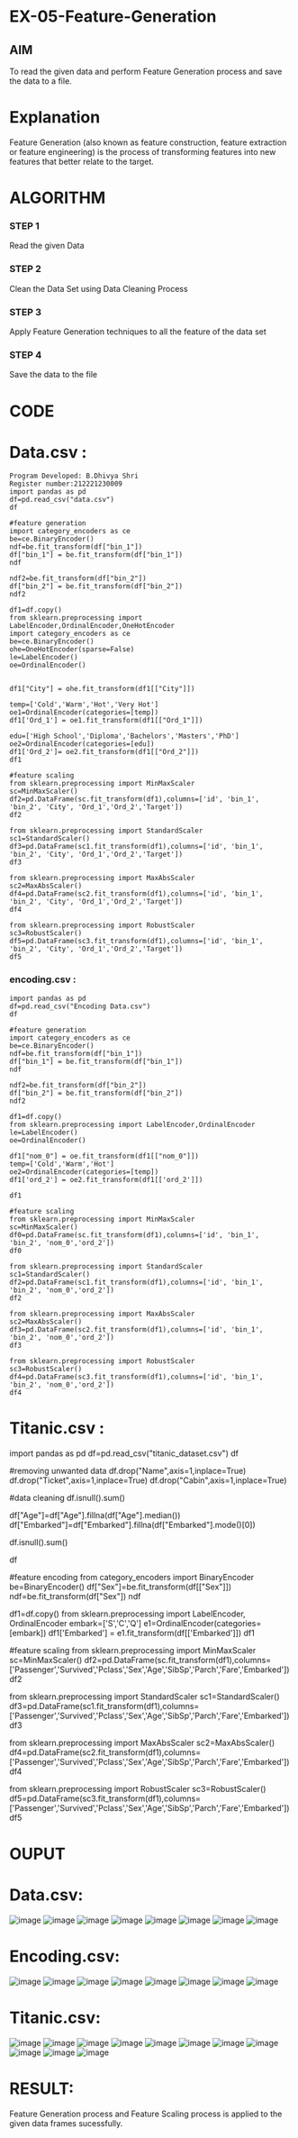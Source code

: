 # EX-05-Feature-Generation


## AIM
To read the given data and perform Feature Generation process and save the data to a file. 

# Explanation
Feature Generation (also known as feature construction, feature extraction or feature engineering) is the process of transforming features into new features that better relate to the target.
 

# ALGORITHM
### STEP 1
Read the given Data
### STEP 2
Clean the Data Set using Data Cleaning Process
### STEP 3
Apply Feature Generation techniques to all the feature of the data set
### STEP 4
Save the data to the file


# CODE
# Data.csv :
```
Program Developed: B.Dhivya Shri
Register number:212221230009
import pandas as pd
df=pd.read_csv("data.csv")
df

#feature generation
import category_encoders as ce
be=ce.BinaryEncoder()
ndf=be.fit_transform(df["bin_1"])
df["bin_1"] = be.fit_transform(df["bin_1"])
ndf

ndf2=be.fit_transform(df["bin_2"])
df["bin_2"] = be.fit_transform(df["bin_2"])
ndf2

df1=df.copy()
from sklearn.preprocessing import LabelEncoder,OrdinalEncoder,OneHotEncoder
import category_encoders as ce
be=ce.BinaryEncoder()
ohe=OneHotEncoder(sparse=False)
le=LabelEncoder()
oe=OrdinalEncoder()


df1["City"] = ohe.fit_transform(df1[["City"]])

temp=['Cold','Warm','Hot','Very Hot']
oe1=OrdinalEncoder(categories=[temp])
df1['Ord_1'] = oe1.fit_transform(df1[["Ord_1"]])

edu=['High School','Diploma','Bachelors','Masters','PhD']
oe2=OrdinalEncoder(categories=[edu])
df1['Ord_2']= oe2.fit_transform(df1[["Ord_2"]])
df1

#feature scaling
from sklearn.preprocessing import MinMaxScaler
sc=MinMaxScaler()
df2=pd.DataFrame(sc.fit_transform(df1),columns=['id', 'bin_1', 'bin_2', 'City', 'Ord_1','Ord_2','Target'])
df2

from sklearn.preprocessing import StandardScaler
sc1=StandardScaler()
df3=pd.DataFrame(sc1.fit_transform(df1),columns=['id', 'bin_1', 'bin_2', 'City', 'Ord_1','Ord_2','Target'])
df3

from sklearn.preprocessing import MaxAbsScaler
sc2=MaxAbsScaler()
df4=pd.DataFrame(sc2.fit_transform(df1),columns=['id', 'bin_1', 'bin_2', 'City', 'Ord_1','Ord_2','Target'])
df4

from sklearn.preprocessing import RobustScaler
sc3=RobustScaler()
df5=pd.DataFrame(sc3.fit_transform(df1),columns=['id', 'bin_1', 'bin_2', 'City', 'Ord_1','Ord_2','Target'])
df5
```
### encoding.csv :
```
import pandas as pd
df=pd.read_csv("Encoding Data.csv")
df

#feature generation
import category_encoders as ce
be=ce.BinaryEncoder()
ndf=be.fit_transform(df["bin_1"])
df["bin_1"] = be.fit_transform(df["bin_1"])
ndf

ndf2=be.fit_transform(df["bin_2"])
df["bin_2"] = be.fit_transform(df["bin_2"])
ndf2

df1=df.copy()
from sklearn.preprocessing import LabelEncoder,OrdinalEncoder
le=LabelEncoder()
oe=OrdinalEncoder()

df1["nom_0"] = oe.fit_transform(df1[["nom_0"]])
temp=['Cold','Warm','Hot']
oe2=OrdinalEncoder(categories=[temp])
df1['ord_2'] = oe2.fit_transform(df1[['ord_2']])

df1

#feature scaling
from sklearn.preprocessing import MinMaxScaler
sc=MinMaxScaler()
df0=pd.DataFrame(sc.fit_transform(df1),columns=['id', 'bin_1', 'bin_2', 'nom_0','ord_2'])
df0

from sklearn.preprocessing import StandardScaler
sc1=StandardScaler()
df2=pd.DataFrame(sc1.fit_transform(df1),columns=['id', 'bin_1', 'bin_2', 'nom_0','ord_2'])
df2

from sklearn.preprocessing import MaxAbsScaler
sc2=MaxAbsScaler()
df3=pd.DataFrame(sc2.fit_transform(df1),columns=['id', 'bin_1', 'bin_2', 'nom_0','ord_2'])
df3

from sklearn.preprocessing import RobustScaler
sc3=RobustScaler()
df4=pd.DataFrame(sc3.fit_transform(df1),columns=['id', 'bin_1', 'bin_2', 'nom_0','ord_2'])
df4
```

# Titanic.csv :
import pandas as pd
df=pd.read_csv("titanic_dataset.csv")
df

#removing unwanted data
df.drop("Name",axis=1,inplace=True)
df.drop("Ticket",axis=1,inplace=True)
df.drop("Cabin",axis=1,inplace=True)

#data cleaning
df.isnull().sum()

df["Age"]=df["Age"].fillna(df["Age"].median())
df["Embarked"]=df["Embarked"].fillna(df["Embarked"].mode()[0])

df.isnull().sum()

df

#feature encoding
from category_encoders import BinaryEncoder
be=BinaryEncoder()
df["Sex"]=be.fit_transform(df[["Sex"]])
ndf=be.fit_transform(df["Sex"])
ndf

df1=df.copy()
from sklearn.preprocessing import LabelEncoder, OrdinalEncoder
embark=['S','C','Q']
e1=OrdinalEncoder(categories=[embark])
df1['Embarked'] = e1.fit_transform(df[['Embarked']])
df1

#feature scaling
from sklearn.preprocessing import MinMaxScaler
sc=MinMaxScaler()
df2=pd.DataFrame(sc.fit_transform(df1),columns=['Passenger','Survived','Pclass','Sex','Age','SibSp','Parch','Fare','Embarked'])
df2

from sklearn.preprocessing import StandardScaler
sc1=StandardScaler()
df3=pd.DataFrame(sc1.fit_transform(df1),columns=['Passenger','Survived','Pclass','Sex','Age','SibSp','Parch','Fare','Embarked'])
df3

from sklearn.preprocessing import MaxAbsScaler
sc2=MaxAbsScaler()
df4=pd.DataFrame(sc2.fit_transform(df1),columns=['Passenger','Survived','Pclass','Sex','Age','SibSp','Parch','Fare','Embarked'])
df4

from sklearn.preprocessing import RobustScaler
sc3=RobustScaler()
df5=pd.DataFrame(sc3.fit_transform(df1),columns=['Passenger','Survived','Pclass','Sex','Age','SibSp','Parch','Fare','Embarked'])
df5

# OUPUT
# Data.csv:
![image](https://user-images.githubusercontent.com/94505585/167287271-cd3e6b3e-57c4-445c-8d6d-b3b02c83d8db.png) ![image](https://user-images.githubusercontent.com/94505585/167287278-77c82a27-7def-4b32-b012-4f5f08e39bf0.png) ![image](https://user-images.githubusercontent.com/94505585/167287281-2f0ed0d1-6cac-47ea-9ec6-b6cc0e4c83da.png)
![image](https://user-images.githubusercontent.com/94505585/167287287-cbadd4b7-e1ef-45be-8731-2e40f9740e19.png) ![image](https://user-images.githubusercontent.com/94505585/167287291-bc40a9ef-d01b-41af-98b1-cebbbe5a08eb.png) ![image](https://user-images.githubusercontent.com/94505585/167287298-4b13257b-69cd-45a6-b713-22128e5a53dd.png)
![image](https://user-images.githubusercontent.com/94505585/167287305-977a8bfe-2d68-4ad9-8976-d6af64d76ff9.png) ![image](https://user-images.githubusercontent.com/94505585/167287309-65bc0fb9-2364-44e8-bf9c-e51e7eda57d7.png)
# Encoding.csv:
![image](https://user-images.githubusercontent.com/94505585/167287326-e2cb0458-9701-4624-8b14-f8703b9ee68f.png) ![image](https://user-images.githubusercontent.com/94505585/167287335-ff8ba57f-49d3-410c-910d-fd9d17eac348.png) ![image](https://user-images.githubusercontent.com/94505585/167287348-700b6a4b-4e50-4afb-9d4b-8f88bbf0301c.png)
![image](https://user-images.githubusercontent.com/94505585/167287358-1d3f93dc-67c4-4458-a241-735604be8610.png) ![image](https://user-images.githubusercontent.com/94505585/167287362-facc98db-fe85-4314-a386-716a5c684270.png)
![image](https://user-images.githubusercontent.com/94505585/167287366-25169b01-737b-4f0f-8984-9cc5af2217b9.png) ![image](https://user-images.githubusercontent.com/94505585/167287370-b98c4a37-6397-46d4-94c8-59460927cf45.png) ![image](https://user-images.githubusercontent.com/94505585/167287377-cb6b474b-1cc3-45a1-a273-498204711e09.png)
# Titanic.csv:
![image](https://user-images.githubusercontent.com/94505585/167287392-880d5c41-b16b-48fd-8a83-0e5b8b82890c.png)
![image](https://user-images.githubusercontent.com/94505585/167287397-4c9d8097-cd74-459e-815f-ac3d8dee3636.png) ![image](https://user-images.githubusercontent.com/94505585/167287407-b6b524d7-cba0-4d36-b0bd-570951ad05e5.png) ![image](https://user-images.githubusercontent.com/94505585/167287419-3dfb7865-e938-46ba-94b5-788f6d916a79.png)
![image](https://user-images.githubusercontent.com/94505585/167287428-317b2f77-51b4-4aeb-a552-f6a9fa5fbf87.png) ![image](https://user-images.githubusercontent.com/94505585/167287450-8508b074-f112-4db6-b5c7-42254f82e850.png)
![image](https://user-images.githubusercontent.com/94505585/167287455-13b76d9b-aa73-44d3-8e09-f0ec6ef5873b.png)
![image](https://user-images.githubusercontent.com/94505585/167287466-0627fb13-c9af-436a-aae9-08154d88b357.png)
![image](https://user-images.githubusercontent.com/94505585/167287470-0a1f4544-23b0-48c2-92d6-b906ad40874d.png)
![image](https://user-images.githubusercontent.com/94505585/167287473-ef9a8031-9763-4e20-96f4-292e7b79ea81.png)
![image](https://user-images.githubusercontent.com/94505585/167287480-3b074f1a-b984-41e5-83ad-a27cb1952148.png)

# RESULT:
Feature Generation process and Feature Scaling process is applied to the given data frames sucessfully.









































